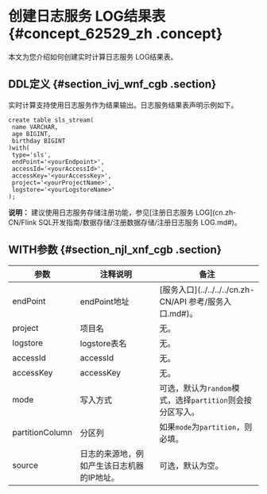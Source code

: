 # 创建日志服务 LOG结果表 {#concept_62529_zh .concept}

本文为您介绍如何创建实时计算日志服务 LOG结果表。

## DDL定义 {#section_ivj_wnf_cgb .section}

实时计算支持使用日志服务作为结果输出。日志服务结果表声明示例如下。

``` {#codeblock_kmd_56v_uzg .language-sql}
create table sls_stream(
 name VARCHAR,
 age BIGINT,
 birthday BIGINT
)with(
 type='sls',
 endPoint='<yourEndpoint>',
 accessId='<yourAccessId>',
 accessKey='<yourAccessKey>',
 project='<yourProjectName>',
 logstore='<yourLogstoreName>'
);
```

**说明：** 建议使用日志服务存储注册功能，参见[注册日志服务 LOG](cn.zh-CN/Flink SQL开发指南/数据存储/注册数据存储/注册日志服务 LOG.md#)。

## WITH参数 {#section_njl_xnf_cgb .section}

|参数|注释说明|备注|
|--|----|--|
|endPoint|endPoint地址|[服务入口](../../../../cn.zh-CN/API 参考/服务入口.md#)。|
|project|项目名|无。|
|logstore|logstore表名|无。|
|accessId|accessId|无。|
|accessKey|accessKey|无。|
|mode|写入方式|可选，默认为`random`模式，选择`partition`则会按分区写入。|
|partitionColumn|分区列|如果`mode`为`partition`，则必填。|
|source|日志的来源地，例如产生该日志机器的IP地址。|可选，默认为空。|

